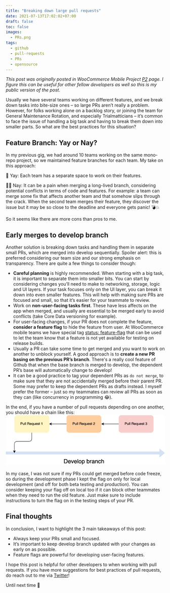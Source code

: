 ```yaml
---
title: "Breaking down large pull requests"
date: 2021-07-13T17:02:02+07:00
draft: false
toc: false
images: 
  - PRs.png
tags:
  - github
  - pull-requests
  - PRs
  - opensource
---
```


*This post was originally posted in WooCommerce Mobile Project [P2](https://wordpress.com/p2/) page. I figure this can be useful for other fellow developers as well so this is my public version of the post.*

Usually we have several teams working on different features, and we break down tasks into bite-size ones – so large PRs aren’t really a problem. However, for folks working alone on a backlog story, or joining the team for General Maintenance Rotation, and especially Trialmatticians – it’s common to face the issue of handling a big task and having to break them down into smaller parts. So what are the best practices for this situation?

## Feature Branch: Yay or Nay?

In my previous gig, we had around 10 teams working on the same mono-repo project, so we maintained feature branches for each team. My take on this approach:

🎉 Yay: Each team has a separate space to work on their features.

🤦‍♀️ Nay: It can be a pain when merging a long-lived branch, considering potential conflicts in terms of code and features. For example: a team can merge some fix that affects another team and that somehow slips through the crack. When the second team merges their feature, they discover the issue but it may be so close to the deadline and everyone gets panic! 💣💥

So it seems like there are more cons than pros to me.

## Early merges to develop branch

Another solution is breaking down tasks and handling them in separate small PRs, which are merged into develop sequentially. Spoiler alert: this is preferred considering our team size and our strong emphasis on transparency. There are quite a few things to consider though:

- **Careful planning** is highly recommended. When starting with a big task, it is important to separate them into smaller bits. You can start by considering changes you’ll need to make to networking, storage, logic and UI layers. If your task focuses only on the UI layer, you can break it down into even smaller features. This will help with making sure PRs are focused and small, so that it’s easier for your teammate to review.
- Work on **non-user-facing tasks first**. These have less affects on the app when merged, and usually are essential to be merged early to avoid conflicts (take Core Data versioning for example).
- For user-facing changes, if your PR does not complete the feature, **consider a feature flag** to hide the feature from user. At WooCommerce mobile teams we have special tag [status: feature-flag](https://github.com/woocommerce/woocommerce-ios/labels?q=feature-flagged) that can be used to let the team know that a feature is not yet available for testing on release builds.
- Usually a PR can take some time to get merged and you want to work on another to unblock yourself. A good approach is to **create a new PR basing on the previous PR’s branch**. There's a really cool feature of Github that when the base branch is merged to develop, the dependent PR’s base will automatically change to develop!
- It can be a good practice to tag your dependent PRs as `do not merge`, to make sure that they are not accidentally merged before their parent PR. Some may prefer to keep the dependent PRs as drafts instead. I myself prefer the former – just so my teammates can review all PRs as soon as they can (like concurrency in programming 😂).

In the end, if you have a number of pull requests depending on one another, you should have a chain like this:
![Dependend Pull Requests](PRs.png)

In my case, I was not sure if my PRs could get merged before code freeze, so during the development phase I kept the flag on only for local development (and off for both beta testing and production). You can consider keeping your flag off on local too if it can block other teammates when they need to run the old feature. Just make sure to include instructions to turn the flag on in the testing steps of your PR.

## Final thoughts

In conclusion, I want to highlight the 3 main takeaways of this post:

- Always keep your PRs small and focused.
- It’s important to keep develop branch updated with your changes as early on as possible.
- Feature flags are powerful for developing user-facing features.

I hope this post is helpful for other developers to when working with pull requests. If you have more suggestions for best practices of pull requests, do reach out to me via [Twitter](https://twitter.com/itsmeichigo)!

Until next time 👋